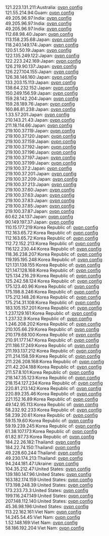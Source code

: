 121.223.131.211:Australia: [ovpn config](vpn/121_223_131_211.ovpn)  
121.55.214.94:Guam: [ovpn config](vpn/121_55_214_94.ovpn)  
49.205.96.97:India: [ovpn config](vpn/49_205_96_97.ovpn)  
49.205.96.97:India: [ovpn config](vpn/49_205_96_97.ovpn)  
49.205.96.97:India: [ovpn config](vpn/49_205_96_97.ovpn)  
112.68.98.40:Japan: [ovpn config](vpn/112_68_98_40.ovpn)  
113.158.235.68:Japan: [ovpn config](vpn/113_158_235_68.ovpn)  
118.240.149.174:Japan: [ovpn config](vpn/118_240_149_174.ovpn)  
120.51.50.19:Japan: [ovpn config](vpn/120_51_50_19.ovpn)  
122.135.249.122:Japan: [ovpn config](vpn/122_135_249_122.ovpn)  
122.223.242.169:Japan: [ovpn config](vpn/122_223_242_169.ovpn)  
126.219.90.137:Japan: [ovpn config](vpn/126_219_90_137.ovpn)  
126.227.104.155:Japan: [ovpn config](vpn/126_227_104_155.ovpn)  
126.38.146.160:Japan: [ovpn config](vpn/126_38_146_160.ovpn)  
133.203.15.113:Japan: [ovpn config](vpn/133_203_15_113.ovpn)  
138.64.232.152:Japan: [ovpn config](vpn/138_64_232_152.ovpn)  
150.249.156.59:Japan: [ovpn config](vpn/150_249_156_59.ovpn)  
159.28.142.204:Japan: [ovpn config](vpn/159_28_142_204.ovpn)  
159.28.189.76:Japan: [ovpn config](vpn/159_28_189_76.ovpn)  
160.86.81.238:Japan: [ovpn config](vpn/160_86_81_238.ovpn)  
1.33.57.201:Japan: [ovpn config](vpn/1_33_57_201.ovpn)  
210.143.21.43:Japan: [ovpn config](vpn/210_143_21_43.ovpn)  
211.18.114.66:Japan: [ovpn config](vpn/211_18_114_66.ovpn)  
219.100.37.119:Japan: [ovpn config](vpn/219_100_37_119.ovpn)  
219.100.37.120:Japan: [ovpn config](vpn/219_100_37_120.ovpn)  
219.100.37.159:Japan: [ovpn config](vpn/219_100_37_159.ovpn)  
219.100.37.192:Japan: [ovpn config](vpn/219_100_37_192.ovpn)  
219.100.37.196:Japan: [ovpn config](vpn/219_100_37_196.ovpn)  
219.100.37.197:Japan: [ovpn config](vpn/219_100_37_197.ovpn)  
219.100.37.199:Japan: [ovpn config](vpn/219_100_37_199.ovpn)  
219.100.37.2:Japan: [ovpn config](vpn/219_100_37_2.ovpn)  
219.100.37.201:Japan: [ovpn config](vpn/219_100_37_201.ovpn)  
219.100.37.209:Japan: [ovpn config](vpn/219_100_37_209.ovpn)  
219.100.37.213:Japan: [ovpn config](vpn/219_100_37_213.ovpn)  
219.100.37.60:Japan: [ovpn config](vpn/219_100_37_60.ovpn)  
219.100.37.63:Japan: [ovpn config](vpn/219_100_37_63.ovpn)  
219.100.37.83:Japan: [ovpn config](vpn/219_100_37_83.ovpn)  
219.100.37.85:Japan: [ovpn config](vpn/219_100_37_85.ovpn)  
219.100.37.87:Japan: [ovpn config](vpn/219_100_37_87.ovpn)  
60.62.24.137:Japan: [ovpn config](vpn/60_62_24_137.ovpn)  
90.149.197.37:Japan: [ovpn config](vpn/90_149_197_37.ovpn)  
110.15.177.219:Korea Republic of: [ovpn config](vpn/110_15_177_219.ovpn)  
112.163.65.72:Korea Republic of: [ovpn config](vpn/112_163_65_72.ovpn)  
112.163.65.72:Korea Republic of: [ovpn config](vpn/112_163_65_72.ovpn)  
112.72.152.213:Korea Republic of: [ovpn config](vpn/112_72_152_213.ovpn)  
116.122.230.44:Korea Republic of: [ovpn config](vpn/116_122_230_44.ovpn)  
118.36.238.207:Korea Republic of: [ovpn config](vpn/118_36_238_207.ovpn)  
119.195.195.248:Korea Republic of: [ovpn config](vpn/119_195_195_248.ovpn)  
121.131.138.155:Korea Republic of: [ovpn config](vpn/121_131_138_155.ovpn)  
121.147.128.168:Korea Republic of: [ovpn config](vpn/121_147_128_168.ovpn)  
125.134.216.29:Korea Republic of: [ovpn config](vpn/125_134_216_29.ovpn)  
125.242.58.124:Korea Republic of: [ovpn config](vpn/125_242_58_124.ovpn)  
175.123.40.96:Korea Republic of: [ovpn config](vpn/175_123_40_96.ovpn)  
175.198.8.246:Korea Republic of: [ovpn config](vpn/175_198_8_246.ovpn)  
175.212.148.26:Korea Republic of: [ovpn config](vpn/175_212_148_26.ovpn)  
175.214.31.108:Korea Republic of: [ovpn config](vpn/175_214_31_108.ovpn)  
183.105.157.201:Korea Republic of: [ovpn config](vpn/183_105_157_201.ovpn)  
1.237.129.161:Korea Republic of: [ovpn config](vpn/1_237_129_161.ovpn)  
1.237.32.9:Korea Republic of: [ovpn config](vpn/1_237_32_9.ovpn)  
1.246.208.202:Korea Republic of: [ovpn config](vpn/1_246_208_202.ovpn)  
210.105.66.29:Korea Republic of: [ovpn config](vpn/210_105_66_29.ovpn)  
210.179.68.100:Korea Republic of: [ovpn config](vpn/210_179_68_100.ovpn)  
210.91.177.147:Korea Republic of: [ovpn config](vpn/210_91_177_147.ovpn)  
211.186.17.249:Korea Republic of: [ovpn config](vpn/211_186_17_249.ovpn)  
211.193.137.212:Korea Republic of: [ovpn config](vpn/211_193_137_212.ovpn)  
211.214.158.59:Korea Republic of: [ovpn config](vpn/211_214_158_59.ovpn)  
211.226.208.168:Korea Republic of: [ovpn config](vpn/211_226_208_168.ovpn)  
211.42.204.188:Korea Republic of: [ovpn config](vpn/211_42_204_188.ovpn)  
211.57.8.101:Korea Republic of: [ovpn config](vpn/211_57_8_101.ovpn)  
218.147.35.123:Korea Republic of: [ovpn config](vpn/218_147_35_123.ovpn)  
218.154.127.234:Korea Republic of: [ovpn config](vpn/218_154_127_234.ovpn)  
220.81.213.142:Korea Republic of: [ovpn config](vpn/220_81_213_142.ovpn)  
220.89.235.46:Korea Republic of: [ovpn config](vpn/220_89_235_46.ovpn)  
221.152.16.89:Korea Republic of: [ovpn config](vpn/221_152_16_89.ovpn)  
49.142.95.113:Korea Republic of: [ovpn config](vpn/49_142_95_113.ovpn)  
58.232.92.233:Korea Republic of: [ovpn config](vpn/58_232_92_233.ovpn)  
58.239.20.61:Korea Republic of: [ovpn config](vpn/58_239_20_61.ovpn)  
59.15.19.60:Korea Republic of: [ovpn config](vpn/59_15_19_60.ovpn)  
59.19.239.245:Korea Republic of: [ovpn config](vpn/59_19_239_245.ovpn)  
61.38.107.173:Korea Republic of: [ovpn config](vpn/61_38_107_173.ovpn)  
61.82.97.73:Korea Republic of: [ovpn config](vpn/61_82_97_73.ovpn)  
184.22.26.182:Thailand: [ovpn config](vpn/184_22_26_182.ovpn)  
184.22.74.150:Thailand: [ovpn config](vpn/184_22_74_150.ovpn)  
49.228.60.244:Thailand: [ovpn config](vpn/49_228_60_244.ovpn)  
49.230.174.213:Thailand: [ovpn config](vpn/49_230_174_213.ovpn)  
94.244.181.47:Ukraine: [ovpn config](vpn/94_244_181_47.ovpn)  
104.35.212.47:United States: [ovpn config](vpn/104_35_212_47.ovpn)  
139.180.147.96:United States: [ovpn config](vpn/139_180_147_96.ovpn)  
163.182.174.159:United States: [ovpn config](vpn/163_182_174_159.ovpn)  
173.198.248.39:United States: [ovpn config](vpn/173_198_248_39.ovpn)  
173.233.73.3:United States: [ovpn config](vpn/173_233_73_3.ovpn)  
199.116.247.149:United States: [ovpn config](vpn/199_116_247_149.ovpn)  
207.148.112.140:United States: [ovpn config](vpn/207_148_112_140.ovpn)  
45.36.98.196:United States: [ovpn config](vpn/45_36_98_196.ovpn)  
113.22.162.161:Viet Nam: [ovpn config](vpn/113_22_162_161.ovpn)  
14.245.54.45:Viet Nam: [ovpn config](vpn/14_245_54_45.ovpn)  
1.52.148.169:Viet Nam: [ovpn config](vpn/1_52_148_169.ovpn)  
58.186.192.204:Viet Nam: [ovpn config](vpn/58_186_192_204.ovpn)  
